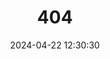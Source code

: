 ---
title: 404
date: 2024-04-22 12:30:30
type: "404"
layout: "404"
description: "Oops～，我崩溃了！找不到你想要的页面 :("
---